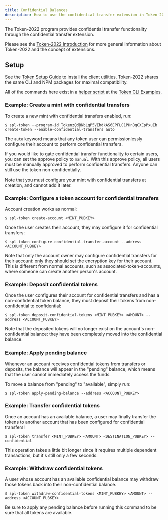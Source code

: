 ```yaml
---
title: Confidential Balances
description: How to use the confidential transfer extension in Token-2022.
---
```


The Token-2022 program provides confidential transfer functionality through the
confidential transfer extension.

Please see the [Token-2022 Introduction](../token-2022) for more general information
about Token-2022 and the concept of extensions.

## Setup

See the [Token Setup Guide](../token#setup) to install the client utilities.
Token-2022 shares the same CLI and NPM packages for maximal compatibility.

All of the commands here exist in a
[helper script](https://github.com/solana-labs/solana-program-library/tree/master/token/cli/examples/confidential-transfer.sh)
at the
[Token CLI Examples](https://github.com/solana-labs/solana-program-library/tree/master/token/cli/examples).

### Example: Create a mint with confidential transfers

To create a new mint with confidential transfers enabled, run:

```console
$ spl-token --program-id TokenzQdBNbLqP5VEhdkAS6EPFLC1PHnBqCXEpPxuEb create-token --enable-confidential-transfers auto
```

The `auto` keyword means that any token user can permissionlessly configure their
account to perform confidential transfers.

If you would like to gate confidential transfer functionality to certain users,
you can set the approve policy to `manual`. With this approve policy, all users
must be manually approved to perform confidential transfers. Anyone can still use
the token non-confidentially.

Note that you must configure your mint with confidential transfers at creation,
and cannot add it later.

### Example: Configure a token account for confidential transfers

Account creation works as normal:

```console
$ spl-token create-account <MINT_PUBKEY>
```

Once the user creates their account, they may configure it for confidential transfers:

```console
$ spl-token configure-confidential-transfer-account --address <ACCOUNT_PUBKEY>
```

Note that only the account owner may configure confidential transfers for their
account: only they should set the encryption key for their account. This is
different from normal accounts, such as associated-token-accounts, where someone
can create another person's account.

### Example: Deposit confidential tokens

Once the user configures their account for confidential transfers and has a
non-confidential token balance, they must deposit their tokens from non-confidential
to confidential:

```console
$ spl-token deposit-confidential-tokens <MINT_PUBKEY> <AMOUNT> --address <ACCOUNT_PUBKEY>
```

Note that the deposited tokens will no longer exist on the account's non-confidential
balance: they have been completely moved into the confidential balance.

### Example: Apply pending balance

Whenever an account receives confidential tokens from transfers or deposits, the
balance will appear in the "pending" balance, which means that the user cannot
immediately access the funds.

To move a balance from "pending" to "available", simply run:

```console
$ spl-token apply-pending-balance --address <ACCOUNT_PUBKEY>
```

### Example: Transfer confidential tokens

Once an account has an available balance, a user may finally transfer the tokens
to another account that has been configured for confidential transfers!

```console
$ spl-token transfer <MINT_PUBKEY> <AMOUNT> <DESTINATION_PUBKEY> --confidential
```

This operation takes a little bit longer since it requires multiple dependent
transactions, but it's still only a few seconds.

### Example: Withdraw confidential tokens

A user whose account has an available confidential balance may withdraw those
tokens back into their non-confidential balance.

```console
$ spl-token withdraw-confidential-tokens <MINT_PUBKEY> <AMOUNT> --address <ACCOUNT_PUBKEY>
```

Be sure to apply any pending balance before running this command to be sure that
all tokens are available.

